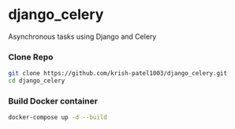 # django_celery
Asynchronous tasks using Django and Celery

### Clone Repo
```bash
git clone https://github.com/krish-patel1003/django_celery.git
cd django_celery
```

### Build Docker container
```bash
docker-compose up -d --build
```
